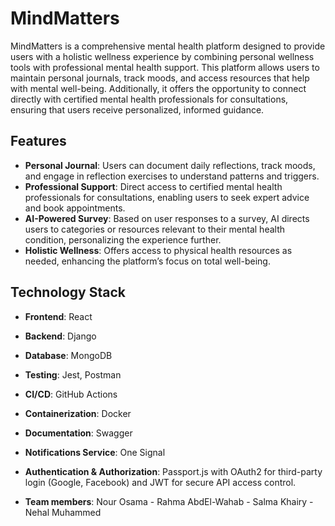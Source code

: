 # MindMatters

MindMatters is a comprehensive mental health platform designed to provide users with a holistic wellness experience by combining personal wellness tools with professional mental health support. This platform allows users to maintain personal journals, track moods, and access resources that help with mental well-being. Additionally, it offers the opportunity to connect directly with certified mental health professionals for consultations, ensuring that users receive personalized, informed guidance.

## Features

- **Personal Journal**: Users can document daily reflections, track moods, and engage in reflection exercises to understand patterns and triggers.
- **Professional Support**: Direct access to certified mental health professionals for consultations, enabling users to seek expert advice and book appointments.
- **AI-Powered Survey**: Based on user responses to a survey, AI directs users to categories or resources relevant to their mental health condition, personalizing the experience further.
- **Holistic Wellness**: Offers access to physical health resources as needed, enhancing the platform’s focus on total well-being.

## Technology Stack

- **Frontend**: React
- **Backend**: Django
- **Database**: MongoDB
- **Testing**: Jest, Postman
- **CI/CD**: GitHub Actions
- **Containerization**: Docker
- **Documentation**: Swagger
- **Notifications Service**: One Signal
- **Authentication & Authorization**: Passport.js with OAuth2 for third-party login (Google, Facebook) and JWT for secure API access control.



- **Team members**: Nour Osama - Rahma AbdEl-Wahab - Salma Khairy - Nehal Muhammed
